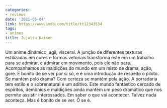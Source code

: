 ```yaml
---
categories:
- reviews
date: '2021-05-04'
link: https://www.imdb.com/title/tt12343534
tags:
- animes
title: Jujutsu Kaisen
---
```


Um anime dinâmico, ágil, visceral. A junção de diferentes texturas estilizadas em cores e formas vetoriais transforma este em um trabalho para se admirar, e admirar em movimento, pois ele não para. Acompanhamos as maldições do mundo em um misto de drama, ação, gore. É bonito de se ver por si só, e é uma introdução de respeito o piloto. Se mantém pelo drama? Com certeza se mantém pela ação. A porradaria tem estilo e o sobrenatural é um aditivo. Este mundo fantástico cercado de espíritos, demônios e maldições ainda mantém um peso dramático que nos permite assistir interessados. Em saber o que vai acontecer. Talvez nada aconteça. Mas é bonito de se ver. Ô se é.

